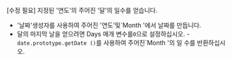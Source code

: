 [수정 필요]
지정된 '연도'의 주어진 '달'의 일수를 얻습니다.

- '날짜'생성자를 사용하여 주어진 '연도'및`Month '에서 날짜를 만듭니다.
- 달의 마지막 날을 얻으려면 Days 매개 변수를`0`으로 설정하십시오.
-`date.prototype.getDate ()`를 사용하여 주어진`Month '의 일 수를 반환하십시오.